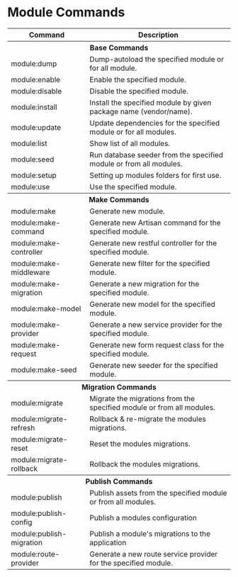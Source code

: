 # Module Commands

<table class="table table-striped table-bordered">
    <thead>
        <tr>
            <th>Command</th>
            <th>Description</th>
        </tr>
    </thead>
    <tbody>
        <tr>
            <th colspan="2">Base Commands</th>
        </tr>
        <tr>
            <td>module:dump</td>
            <td>Dump-autoload the specified module or for all module.</td>
        </tr>
        <tr>
            <td>module:enable</td>
            <td>Enable the specified module.</td>
        </tr>
        <tr>
            <td>module:disable</td>
            <td>Disable the specified module.</td>
        </tr>
        <tr>
            <td>module:install</td>
            <td>Install the specified module by given package name (vendor/name).</td>
        </tr>
        <tr>
            <td>module:update</td>
            <td>Update dependencies for the specified module or for all modules.</td>
        </tr>
        <tr>
            <td>module:list</td>
            <td>Show list of all modules.</td>
        </tr>
        <tr>
            <td>module:seed</td>
            <td>Run database seeder from the specified module or from all modules.</td>
        </tr>
        <tr>
            <td>module:setup</td>
            <td>Setting up modules folders for first use.</td>
        </tr>
        <tr>
            <td>module:use</td>
            <td>Use the specified module.</td>
        </tr>
        <tr>
            <th colspan="2">Make Commands</th>
        </tr>
        <tr>
            <td>module:make</td>
            <td>Generate new module.</td>
        </tr>
        <tr>
            <td>module:make-command</td>
            <td>Generate new Artisan command for the specified module.</td>
        </tr>
        <tr>
            <td>module:make-controller</td>
            <td>Generate new restful controller for the specified module.</td>
        </tr>
        <tr>
            <td>module:make-middleware</td>
            <td>Generate new filter for the specified module.</td>
        </tr>
        <tr>
            <td>module:make-migration</td>
            <td>Generate a new migration for the specified module.</td>
        </tr>
        <tr>
            <td>module:make-model</td>
            <td>Generate new model for the specified module.</td>
        </tr>
        <tr>
            <td>module:make-provider</td>
            <td>Generate a new service provider for the specified module.</td>
        </tr>
        <tr>
            <td>module:make-request</td>
            <td>Generate new form request class for the specified module.</td>
        </tr>
        <tr>
            <td>module:make-seed</td>
            <td>Generate new seeder for the specified module.</td>
        </tr>
        <tr>
            <th colspan="2">Migration Commands</th>
        </tr>
        <tr>
            <td>module:migrate</td>
            <td>Migrate the migrations from the specified module or from all modules.</td>
        </tr>
        <tr>
            <td>module:migrate-refresh</td>
            <td>Rollback & re-migrate the modules migrations.</td>
        </tr>
        <tr>
            <td>module:migrate-reset</td>
            <td>Reset the modules migrations.</td>
        </tr>
        <tr>
            <td>module:migrate-rollback</td>
            <td>Rollback the modules migrations.</td>
        </tr>
        <tr>
            <th colspan="2">Publish Commands</th>
        </tr>
        <tr>
            <td>module:publish</td>
            <td>Publish assets from the specified module or from all modules.</td>
        </tr>
        <tr>
            <td>module:publish-config</td>
            <td>Publish a modules configuration</td>
        </tr>
        <tr>
            <td>module:publish-migration</td>
            <td>Publish a module's migrations to the application</td>
        </tr>
        <tr>
            <td>module:route-provider</td>
            <td>Generate a new route service provider for the specified module.</td>
        </tr>
    </tbody>
</table>

